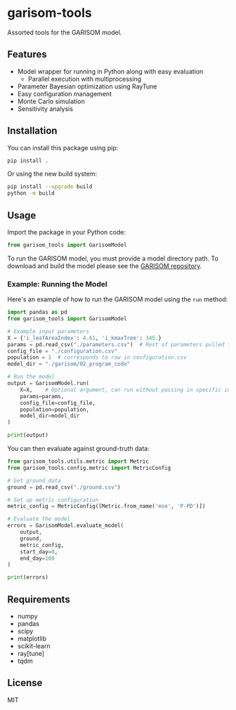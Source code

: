# garisom-tools

Assorted tools for the GARISOM model.

## Features
- Model wrapper for running in Python along with easy evaluation
  - Parallel execution with multiprocessing
- Parameter Bayesian optimization using RayTune
- Easy configuration management
- Monte Carlo simulation
- Sensitivity analysis

## Installation

You can install this package using pip:

```bash
pip install .
```

Or using the new build system:

```bash
pip install --upgrade build
python -m build
```

## Usage

Import the package in your Python code:

```python
from garisom_tools import GarisomModel
```

To run the GARISOM model, you must provide a model directory path. To download and build the model please see the [GARISOM repository](https://github.com/colinpannikkat/garisom).

### Example: Running the Model

Here's an example of how to run the GARISOM model using the `run` method:

```python
import pandas as pd
from garisom_tools import GarisomModel

# Example input parameters
X = {'i_leafAreaIndex': 4.61, 'i_kmaxTree': 345.}
params = pd.read_csv("./parameters.csv")  # Rest of parameters pulled from here
config_file = "./configuration.csv"
population = 1  # corresponds to row in configuration.csv
model_dir = "./garisom/02_program_code"

# Run the model
output = GarisomModel.run(
    X=X,    # Optional argument, can run without passing in specific inputs
    params=params,
    config_file=config_file,
    population=population,
    model_dir=model_dir
)

print(output)
```

You can then evaluate against ground-truth data:
```python
from garisom_tools.utils.metric import Metric
from garisom_tools.config.metric import MetricConfig

# Get ground data
ground = pd.read_csv("./ground.csv")

# Set up metric configuration
metric_config = MetricConfig([Metric.from_name('mse', 'P-PD')])

# Evaluate the model
errors = GarisomModel.evaluate_model(
    output,
    ground,
    metric_config,
    start_day=0,
    end_day=100
)

print(errors)
```

## Requirements
- numpy
- pandas
- scipy
- matplotlib
- scikit-learn
- ray[tune]
- tqdm

## License
MIT
